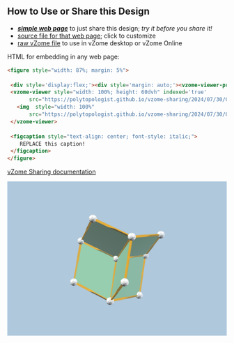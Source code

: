 
## How to Use or Share this Design

 - [***simple web page***](<https://polytopologist.github.io/vzome-sharing/2024/07/30/08-33-15-4dflower1/>) to just share this design; *try it before you share it!*
 - [source file for that web page](<https://github.com/polytopologist/vzome-sharing/edit/main/2024/07/30/08-33-15-4dflower1/index.md>); click to customize
 - [raw vZome file](<https://raw.githubusercontent.com/polytopologist/vzome-sharing/main/2024/07/30/08-33-15-4dflower1/4dflower1.vZome>) to use in vZome desktop or vZome Online
 
 HTML for embedding in any web page:
 ```html
<figure style="width: 87%; margin: 5%">
  
  <div style='display:flex;'><div style='margin: auto;'><vzome-viewer-previous label='prev step'></vzome-viewer-previous><vzome-viewer-next label='next step'></vzome-viewer-next></div></div>
  <vzome-viewer style="width: 100%; height: 60dvh" indexed='true'
        src="https://polytopologist.github.io/vzome-sharing/2024/07/30/08-33-15-4dflower1/4dflower1.vZome" >
    <img  style="width: 100%"
        src="https://polytopologist.github.io/vzome-sharing/2024/07/30/08-33-15-4dflower1/4dflower1.png" >
  </vzome-viewer>

  <figcaption style="text-align: center; font-style: italic;">
     REPLACE this caption!
  </figcaption>
</figure>

 ```

[vZome Sharing documentation](https://vzome.github.io/vzome/sharing.html#how-it-works)

![Image](<4dflower1.png>)

